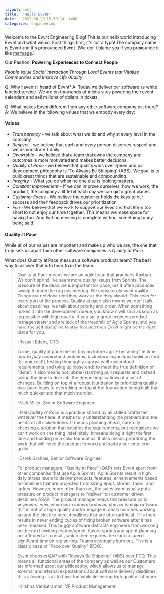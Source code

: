 ```yaml
---
layout: post
title:  "Hello Evvnt"
date:   2022-08-29 15:50:14 -0400
categories: engineering
---
```

Welcome to the Evvnt Engineering Blog! This is our hello world introducing Evvnt and what we do.
First things first, it's not a typo! The company name is Evvnt and it's pronounced Event. (We don't blame you if you pronounce it like [marwage](https://www.youtube.com/watch?v=3odMTPuzLwY).)

Our Passion: **Powering Experiences to Connect People**

*People Value Social Interaction Through Local Events that Vitalize Communities and Improve Life Quality*

Q: Why haven't I heard of Evvnt?
A: Today we deliver our software as white labeled service. We are on thousands of media sites powering their event calendars and sell millions of dollars in tickets.

Q: What makes Evvnt different from any other software company out there?
A: We believe in the following values that we embody every day:

#### Values

* *Transparency* - we talk about what we do and why at every level in the company
* *Respect* - we believe that each and every person deserves respect and we demonstrate it daily.
* *Ownership* - we believe that a team that owns the company and outcomes is more motivated and makes better decisions.
* *Quality at Pace* - we believe that quality wins over speed and our development philosophy is "To Always Be Shipping" (ABS). We goal is to build great things that are sustainable and compounding.
* *Integrity* - What you do when no one else is looking matters.
* *Constant Improvement* - If we can improve ourselves, how we work, the product, the company a little bit each day we can go to great places.
* *Customer Focus* - We believe the customer holds the keys to our success and their feedback drives our prioritization
* *Fun* - We believe that we work to support our lives and that life is too short to not enjoy our time together. This means we make space for having fun. And that no meeting is complete without something funny being said.

#### Quality at Pace

While all of our values are important and make up who we are, the one that truly sets us apart from other software companies is *Quality at Pace*.

What does Quality at Pace mean as a software products team? The best way to answer that is to hear from the team.

> Quality at Pace means we are an agile team that practices Kanban. We don't sprint! 
> I've seem more quality issues from Sprints. The pressure of the deadline is important for pace, but it often produces 
> sweep it under the rug engineering. We consciously want quality. Things are not done until they work as the they should. 
> This goes for every part of the process. Quality at pace also means we don't talk about deadlines, we talk about priority and order.
> When something makes it into the development queue, you know it will ship as soon as its possible with high quality.
> If you are a great engineer/product manager/tester and are sick of the treadmill of Agile Sprints, and you have the 
> self discipline to stay focused then Evvnt might be the right place for you.
> 
> -Russell Edens, CTO

> To me, quality at pace means buying future agility by taking the time now to _fully_ understand problems, brainstorming an ideal solution (not the quickest!), testing thoroughly against well-understood requirements, and tying up loose ends to meet the true definition of "done". It also means not rubber-stamping pull requests and instead taking the time to dive into the deeper implications of a set of changes.
> Building on top of a robust foundation by prioritizing quality _over_ pace leads to everything on top of the foundation being built that much quicker and that much sturdier.
>
> -Nick Miller, Senior Software Engineer

> I feel _Quality at Pace_ is a practice shared by all skilled craftsmen, whatever the trade. It means fully understanding the problem and the
> needs of all stakeholders. It means planning ahead, carefully choosing a solution that satisfies the requirements, but recognizes we can't work 
> on one thing indefinitely. It means doing it right the first time and building on a solid foundation. It also means prioritizing the work that 
> will move the product forward and satisfy our long term goals.
> 
> -Derek Graham, Senior Software Engineer

> For product managers, "Quality at Pace" (QAP) sets Evvnt apart from other companies that use Agile Sprints. 
> Agile Sprints result in high daily stress levels to deliver products, features, enhancements based on timelines that are projected from sizing epics, stories, tasks, and spikes. 
> However, more often than not, the sales team usually puts pressure on product managers to "deliver" on customer driven deadlines ASAP. 
> The product manager relays this pressure on to engineers, who, when push comes to shove, choose to ship software that is not of a high quality and/or engage in death marches working around the clock to meet deadlines that are often artificial. 
> This then results in never ending cycles of fixing broken software after it has been released. 
> This buggy software distracts engineers from working on the next exciting feature/sprint. 
> Future sprints and sprint planning are affected as a result, which then requires the team to spend significant time on replanning. 
> Teams eventually burn out. This is a classic case of "Pace over Quality" (POQ).
> 
> Evvnt chooses QAP with "Always Be Shipping" (ABS) over POQ. 
> This means all functional areas of the company as well as our Customers are informed about our philosophy, which allows us to manage external and internal expectations about software delivery deadlines, thus allowing us all to have fun while delivering high quality software.
> 
> -Krishna Venkatraman, VP Product Management
